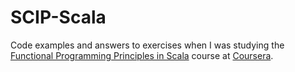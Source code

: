 SCIP-Scala
==========

Code examples and answers to exercises when I was studying the [Functional Programming Principles in Scala](https://class.coursera.org/progfun-003) course at [Coursera](http://www.coursera.org/).
